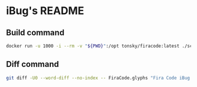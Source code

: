 # iBug's README

## Build command

```sh
docker run -u 1000 -i --rm -v "${PWD}":/opt tonsky/firacode:latest ./script/build.sh -f cv02,cv10,cv16,cv29,ss01,ss03,ss05,zero -n "Fira Code iBug"
```

## Diff command

```sh
git diff -U0 --word-diff --no-index -- FiraCode.glyphs "Fira Code iBug.glyphs"
```
